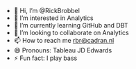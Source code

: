 - 👋 Hi, I’m @RickBrobbel
- 👀 I’m interested in Analytics
- 🌱 I’m currently learning GitHub and DBT
- 💞️ I’m looking to collaborate on Analytics
- 📫 How to reach me rbr@cadran.nl
- 😄 Pronouns: Tableau JD Edwards
- ⚡ Fun fact: I play bass

<!---
RickBrobbel/RickBrobbel is a ✨ special ✨ repository because its `README.md` (this file) appears on your GitHub profile.
You can click the Preview link to take a look at your changes.
--->

